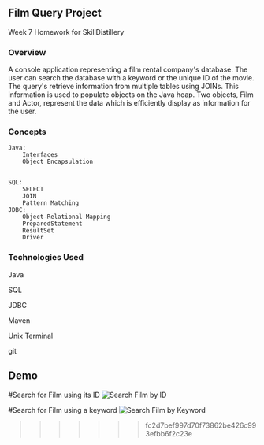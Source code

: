 ## Film Query Project

Week 7 Homework for SkillDistillery

### Overview

A console application representing a film rental company's database.  The user can search the database with a keyword or  the unique ID of the movie. The query's retrieve information from multiple tables using JOINs. This information is used to populate objects on the Java heap. Two objects, Film and Actor, represent the data which is efficiently display as information for the user.


### Concepts

	Java:
		Interfaces
		Object Encapsulation
		
		
	SQL:
		SELECT
		JOIN
		Pattern Matching
	JDBC:
		Object-Relational Mapping
		PreparedStatement
		ResultSet
		Driver


### Technologies Used

Java

SQL

JDBC

Maven

Unix Terminal

git


## Demo 

#Search for Film using its ID
![Search Film by ID](<https://user-images.githubusercontent.com/55298338/71800878-819a2c80-3016-11ea-8dea-091963e427d7.png>)


#Search for Film using a keyword
![Search Film by Keyword](<https://user-images.githubusercontent.com/55298338/71801019-e5bcf080-3016-11ea-8e88-9d1526e50e82.png>)

>>>>>>> fc2d7bef997d70f73862be426c993efbb6f2c23e
